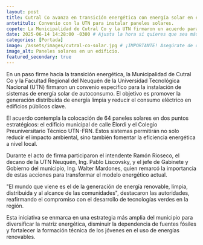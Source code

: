 ```yaml
---
layout: post
title: Cutral Co avanza en transición energética con energía solar en edificios públicos
antetitulo: Convenio con la UTN para instalar paneles solares.
copete: La Municipalidad de Cutral Co y la UTN firmaron un acuerdo para la instalación de 64 paneles solares en el edificio municipal y el Colegio Preuniversitario Técnico, buscando reducir el consumo eléctrico y promover la energía limpia.
date: 2025-06-14 14:28:00 -0300 # Ajusta la hora si quieres que sea más reciente que Santillán
categories: [Portada]
image: /assets/images/cutral-co-solar.jpg # ¡IMPORTANTE! Asegúrate de que esta imagen exista en tu carpeta 'assets/images' y tenga las medidas correctas (400px x 300px).
image_alt: Paneles solares en un edificio.
featured_secondary: true
---
```


En un paso firme hacia la transición energética, la Municipalidad de Cutral Co y la Facultad Regional del Neuquén de la Universidad Tecnológica Nacional (UTN) firmaron un convenio específico para la instalación de sistemas de energía solar de autoconsumo. El objetivo es promover la generación distribuida de energía limpia y reducir el consumo eléctrico en edificios públicos clave.

El acuerdo contempla la colocación de 64 paneles solares en dos puntos estratégicos: el edificio municipal de calle Elordi y el Colegio Preuniversitario Técnico UTN-FRN. Estos sistemas permitirán no solo reducir el impacto ambiental, sino también fomentar la eficiencia energética a nivel local.

Durante el acto de firma participaron el intendente Ramón Rioseco, el decano de la UTN Neuquén, Ing. Pablo Liscovsky, y el jefe de Gabinete y Gobierno del municipio, Ing. Walter Mardones, quien remarcó la importancia de estas acciones para transformar el modelo energético actual.

"El mundo que viene es el de la generación de energía renovable, limpia, distribuida y al alcance de las comunidades", destacaron las autoridades, reafirmando el compromiso con el desarrollo de tecnologías verdes en la región.

Esta iniciativa se enmarca en una estrategia más amplia del municipio para diversificar la matriz energética, disminuir la dependencia de fuentes fósiles y fortalecer la formación técnica de los jóvenes en el uso de energías renovables.